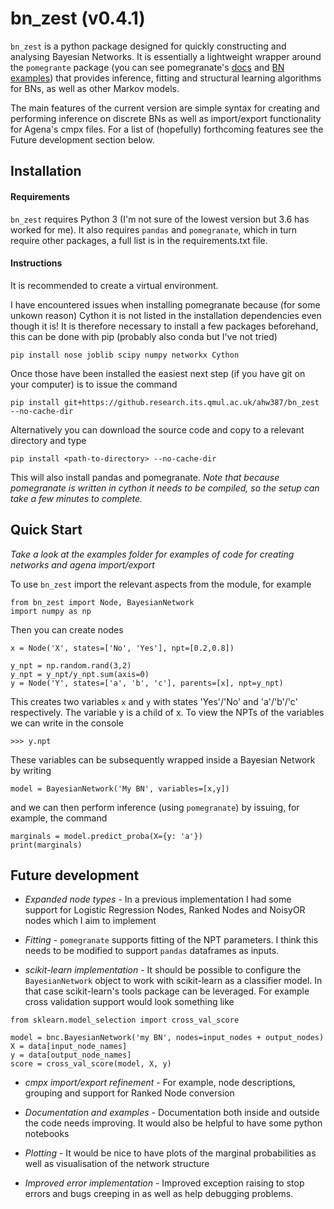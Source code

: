 # bn_zest (v0.4.1)

`bn_zest` is a python package designed for quickly constructing and analysing Bayesian Networks. It is essentially a lightweight wrapper around the `pomegrante` package (you can see pomegranate's [docs](https://pomegranate.readthedocs.io/en/latest/) and [BN examples](https://github.com/jmschrei/pomegranate/blob/master/tutorials/B_Model_Tutorial_4_Bayesian_Networks.ipynb)) that provides inference, fitting and structural learning algorithms for BNs, as well as other Markov models.

The main features of the current version are simple syntax for creating and performing inference on discrete BNs as well as import/export functionality for Agena's cmpx files. For a list of (hopefully) forthcoming features see the Future development section below.

## Installation

#### Requirements

`bn_zest` requires Python 3 (I'm not sure of the lowest version but 3.6 has worked for me). It also requires `pandas` and `pomegranate`, which in turn require other packages, a full list is in the requirements.txt file.

#### Instructions

It is recommended to create a virtual environment.

I have encountered issues when installing pomegranate because (for some unkown reason) Cython it is not listed in the installation dependencies even though it is! It is therefore necessary to install a few packages beforehand, this can be done with pip (probably also conda but I've not tried)

```
pip install nose joblib scipy numpy networkx Cython
```

Once those have been installed the easiest next step (if you have git on your computer) is to issue the command

```
pip install git+https://github.research.its.qmul.ac.uk/ahw387/bn_zest --no-cache-dir
```

Alternatively you can download the source code and copy to a relevant directory and type

```
pip install <path-to-directory> --no-cache-dir
```

This will also install pandas and pomegranate. *Note that because pomegranate is written in cython it needs to be compiled, so the setup can take a few minutes to complete.*

## Quick Start

*Take a look at the examples folder for examples of code for creating networks and agena import/export*

To use `bn_zest` import the relevant aspects from the module, for example

```
from bn_zest import Node, BayesianNetwork
import numpy as np
```

Then you can create nodes

```
x = Node('X', states=['No', 'Yes'], npt=[0.2,0.8])

y_npt = np.random.rand(3,2)
y_npt = y_npt/y_npt.sum(axis=0)
y = Node('Y', states=['a', 'b', 'c'], parents=[x], npt=y_npt)
```

This creates two variables `x` and `y` with states 'Yes'/'No' and 'a'/'b'/'c' respectively.
The variable y is a child of x. To view the NPTs of the variables we can write in the console

```
>>> y.npt
```

These variables can be subsequently wrapped inside a Bayesian Network by writing

```
model = BayesianNetwork('My BN', variables=[x,y])
```

and we can then perform inference (using `pomegranate`) by issuing, for example, the command

```
marginals = model.predict_proba(X={y: 'a'})
print(marginals)
```

## Future development

* *Expanded node types* - In a previous implementation I had some support for Logistic Regression Nodes, Ranked Nodes and NoisyOR nodes which I aim to implement

* *Fitting* - `pomegranate` supports fitting of the NPT parameters. I think this needs to be modified to support `pandas` dataframes as inputs.

* *scikit-learn implementation* - It should be possible to configure the `BayesianNetwork` object to work with scikit-learn as a classifier model. In that case scikit-learn's tools package can be leveraged. For example cross validation support would look something like

```
from sklearn.model_selection import cross_val_score

model = bnc.BayesianNetwork('my BN', nodes=input_nodes + output_nodes)
X = data[input_node_names]
y = data[output_node_names]
score = cross_val_score(model, X, y)

```
* *cmpx import/export refinement* - For example, node descriptions, grouping and support for Ranked Node conversion

* *Documentation and examples* - Documentation both inside and outside the code needs improving. It would also be helpful to have some python notebooks

* *Plotting* - It would be nice to have plots of the marginal probabilities as well as visualisation of the network structure

* *Improved error implementation* - Improved exception raising to stop errors and bugs creeping in as well as help debugging problems.
